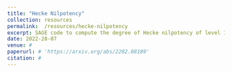 ```yaml
---
title: "Hecke Nilpotency"
collection: resources
permalink:  /resources/hecke-nilpotency
excerpt: SAGE code to compute the degree of Hecke nilpotency of level 1 cusp forms modulo 2.
date: 2022-28-07
venue: #
paperurl: # 'https://arxiv.org/abs/2202.08189'
citation: #
---
```




